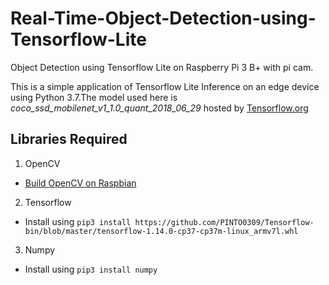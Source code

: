 # Real-Time-Object-Detection-using-Tensorflow-Lite
Object Detection using Tensorflow Lite on Raspberry Pi 3 B+ with pi cam. 

This is a simple application of Tensorflow Lite Inference on an edge device using Python 3.7.The model used here is *coco_ssd_mobilenet_v1_1.0_quant_2018_06_29* hosted by [Tensorflow.org](https://www.tensorflow.org/lite/guide/hosted_models#object_detection)

## Libraries Required
1. OpenCV 
  - [Build OpenCV on Raspbian](https://www.pyimagesearch.com/2018/09/26/install-opencv-4-on-your-raspberry-pi/)

2. Tensorflow  
  - Install using ```pip3 install https://github.com/PINTO0309/Tensorflow-bin/blob/master/tensorflow-1.14.0-cp37-cp37m-linux_armv7l.whl```

3. Numpy
- Install using ```pip3 install numpy```
